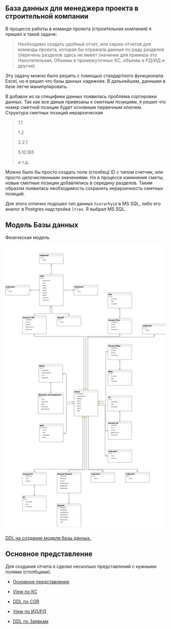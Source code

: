 ## База данных для менеджера проекта в строительной компании

В процессе работы в команде проекта (строительная компания) я пришел к такой задаче: 

> Необходимо создать удобный отчет, или серию отчетов для команды проекта, которая бы отражала данные по раду разделов (перечень разделов здесь не имеет значение для примера это Накопительная, Объемы в промежуточных КС, объемы в РД/ИД и другие).

Эту задачу можно было решить с помощью стандартного функционала Excel, но я решил что базы данных надежнее. В дальнейшем, данными в базе легче манипулировать.

В добавок из за специфики данных появилась проблема сортировки данных. Так как все даные привязаны к сметным позициям, я решил что номер сметной позиции будет основным первичным ключем. Структура сметных позиций иерархическая
>1.1
>
>1.2
>
>2.2.1
>
>5.10.165
>
>и т.д.

Можно было бы просто создать поле (столбец) ID с типом счетчик, или просто целочисленными значениями. Но в процессе изменения сметы, новые сметные позиции добавлялись в середину разделов.
Таким образом появилась необходимость сохранить иерархичность сметных позиций. 

Для этого отлично подошел тип данных `hierarhyid` в MS SQL, либо его аналог в Postgres надстройка `ltree`. 
Я выбрал MS SQL.

## Модель Базы данных
Физическая модель

![Test](/БД_менеджера_проекта_строительства/Diagram.PNG)

[DDL на создание модели базы данных.](/DDL/CreateModel.sql)

## Основное представление 
Для создания отчета я сделал несколько представлений с нужными полями (столбцами).

- [Основное представление](/БД_менеджера_проекта_строительства/DDL/Основное_представление.sql)

- [View по КС](/БД_менеджера_проекта_строительства/DDL/КС_(View).sql)

- [DDL по COR](/DDL/CreateModel.sql)

- [View по ИД/РД](/БД_менеджера_проекта_строительства/DDL/ИД_РД_(View).sql)

- [DDL по Заявкам](/CreateModel.sql)

